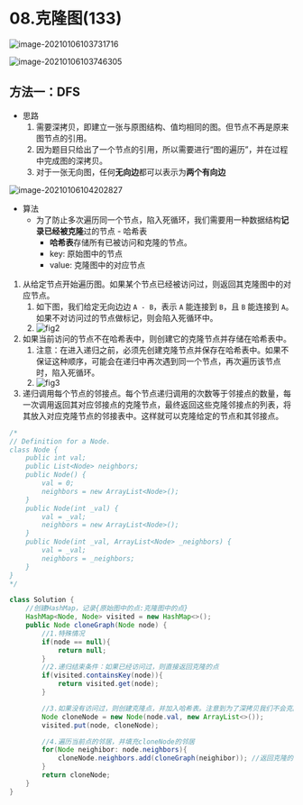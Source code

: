 # 08.克隆图(133)

![image-20210106103731716](https://raw.githubusercontent.com/TWDH/Leetcode-From-Zero/pictures/img/image-20210106103731716.png)

![image-20210106103746305](https://raw.githubusercontent.com/TWDH/Leetcode-From-Zero/pictures/img/image-20210106103746305.png)

## 方法一：DFS

* 思路
  1. 需要深拷贝，即建立一张与原图结构、值均相同的图。但节点不再是原来图节点的引用。
  2. 因为题目只给出了一个节点的引用，所以需要进行“图的遍历”，并在过程中完成图的深拷贝。
  3. 对于一张无向图，任何**无向边**都可以表示为**两个有向边**

![image-20210106104202827](https://raw.githubusercontent.com/TWDH/Leetcode-From-Zero/pictures/img/image-20210106104202827.png)

* 算法
  * 为了防止多次遍历同一个节点，陷入死循环，我们需要用一种数据结构**记录已经被克隆**过的节点 - 哈希表
    * **哈希表**存储所有已被访问和克隆的节点。
    * key: 原始图中的节点
    * value: 克隆图中的对应节点

1. 从给定节点开始遍历图。如果某个节点已经被访问过，则返回其克隆图中的对应节点。
   1. 如下图，我们给定无向边边 `A - B`，表示 `A` 能连接到 `B`，且 `B` 能连接到 `A`。如果不对访问过的节点做标记，则会陷入死循环中。
   2. ![fig2](https://assets.leetcode-cn.com/solution-static/133/2.png)
2. 如果当前访问的节点不在哈希表中，则创建它的克隆节点并存储在哈希表中。
   1. 注意：在进入递归之前，必须先创建克隆节点并保存在哈希表中。如果不保证这种顺序，可能会在递归中再次遇到同一个节点，再次遍历该节点时，陷入死循环。
   2. ![fig3](https://assets.leetcode-cn.com/solution-static/133/3.png)
3. 递归调用每个节点的邻接点。每个节点递归调用的次数等于邻接点的数量，每一次调用返回其对应邻接点的克隆节点，最终返回这些克隆邻接点的列表，将其放入对应克隆节点的邻接表中。这样就可以克隆给定的节点和其邻接点。


```java
/*
// Definition for a Node.
class Node {
    public int val;
    public List<Node> neighbors;
    public Node() {
        val = 0;
        neighbors = new ArrayList<Node>();
    }
    public Node(int _val) {
        val = _val;
        neighbors = new ArrayList<Node>();
    }
    public Node(int _val, ArrayList<Node> _neighbors) {
        val = _val;
        neighbors = _neighbors;
    }
}
*/

class Solution {
    //创建HashMap，记录{原始图中的点:克隆图中的点}
    HashMap<Node, Node> visited = new HashMap<>();
    public Node cloneGraph(Node node) {
        //1.特殊情况
        if(node == null){
            return null;
        }
        //2.递归结束条件：如果已经访问过，则直接返回克隆的点
        if(visited.containsKey(node)){
            return visited.get(node);
        }

        //3.如果没有访问过，则创建克隆点，并加入哈希表。注意到为了深拷贝我们不会克隆它的邻居的列表
        Node cloneNode = new Node(node.val, new ArrayList<>());
        visited.put(node, cloneNode);

        //4.遍历当前点的邻居，并填充cloneNode的邻居
        for(Node neighibor: node.neighbors){
            cloneNode.neighbors.add(cloneGraph(neighibor)); //返回克隆的neighbor
        } 
        return cloneNode;
    }
}
```





















